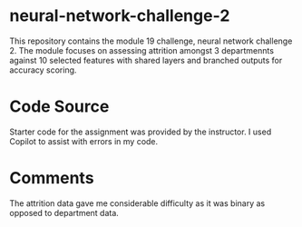# neural-network-challenge-2
This repository contains the module 19 challenge, neural network challenge 2. The module focuses on assessing attrition amongst 3 departmennts against 10 selected features with shared layers and branched outputs for accuracy scoring. 
# Code Source
Starter code for the assignment was provided by the instructor. I used Copilot to assist with errors in my code.
# Comments
The attrition data gave me considerable difficulty as it was binary as opposed to department data.